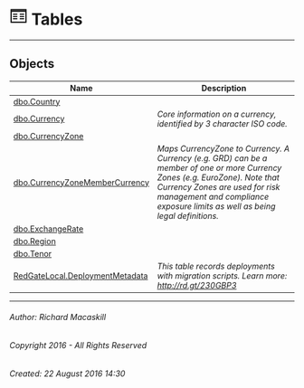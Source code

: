 #### 



# ![Tables](../../../Images/Table32.png) Tables

---

## <a name="#objects"></a>Objects

| Name | Description |
|---|---|
| [dbo.Country](Country.md) |  |
| [dbo.Currency](Currency.md) | _Core information on a currency, identified by 3 character ISO code._ |
| [dbo.CurrencyZone](CurrencyZone.md) |  |
| [dbo.CurrencyZoneMemberCurrency](CurrencyZoneMemberCurrency.md) | _Maps CurrencyZone to Currency. A Currency (e.g. GRD) can be a member of one or more Currency Zones (e.g. EuroZone). Note that Currency Zones are used for risk management and compliance exposure limits as well as being legal definitions._ |
| [dbo.ExchangeRate](ExchangeRate.md) |  |
| [dbo.Region](Region.md) |  |
| [dbo.Tenor](Tenor.md) |  |
| [RedGateLocal.DeploymentMetadata](DeploymentMetadata.md) | _This table records deployments with migration scripts. Learn more: http://rd.gt/230GBP3_ |


---

###### Author:  Richard Macaskill

###### Copyright 2016 - All Rights Reserved

###### Created: 22 August 2016 14:30

